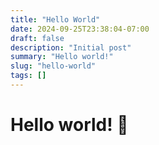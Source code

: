 ```yaml
---
title: "Hello World"
date: 2024-09-25T23:38:04-07:00
draft: false 
description: "Initial post"
summary: "Hello world!"
slug: "hello-world"
tags: []
---
```


# Hello world! :wave:
